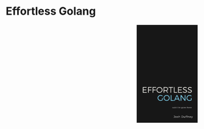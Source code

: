 # Effortless Golang

<a href="https://www.packtpub.com/product/building-modern-cli-applications-in-go/9781804611654?utm_source=github&utm_medium=repository&utm_campaign=9781804611654"><img src="effortless-golang-cover.png" alt="Effortless Golang" height="256px" align="right"></a>
